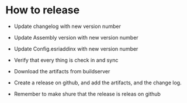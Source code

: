 # How to release

- Update changelog with new version number

- Update Assembly version with new version number

- Update Config.esriaddinx with new version number

- Verify that every thing is check in and sync

- Download the artifacts from buildserver

- Create a release on github, and add the artifacts, and the change log.

- Remember to make shure that the release is releas on github

